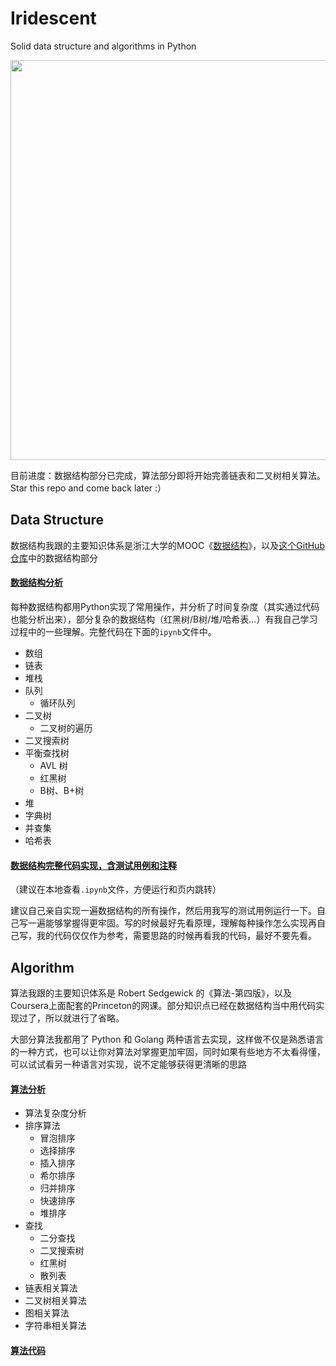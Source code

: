 # Iridescent
Solid data structure and algorithms in Python

<div align="center">
<img src="_v_images/20200102113345622_12587.jpg" width="640px">
</div>

目前进度：数据结构部分已完成，算法部分即将开始完善链表和二叉树相关算法。Star this repo and come back later :）

## Data Structure
数据结构我跟的主要知识体系是浙江大学的MOOC《[数据结构](https://www.icourse163.org/course/ZJU-93001)》，以及[这个GitHub仓库](https://github.com/jwasham/coding-interview-university/blob/master/translations/README-cn.md)中的数据结构部分

#### [数据结构分析](Data%20Structure.md)
每种数据结构都用Python实现了常用操作，并分析了时间复杂度（其实通过代码也能分析出来），部分复杂的数据结构（红黑树/B树/堆/哈希表...）有我自己学习过程中的一些理解。完整代码在下面的```ipynb```文件中。

- 数组
- 链表
- 堆栈
- 队列
    - 循环队列
- 二叉树
    - 二叉树的遍历
- 二叉搜索树
- 平衡查找树
    - AVL 树
    - 红黑树
    - B树、B+树
- 堆
- 字典树
- 并查集
- 哈希表

#### [数据结构完整代码实现，含测试用例和注释](Data%20Structure%20code%20complete.ipynb)
（建议在本地查看```.ipynb```文件，方便运行和页内跳转）

建议自己亲自实现一遍数据结构的所有操作，然后用我写的测试用例运行一下。自己写一遍能够掌握得更牢固。写的时候最好先看原理，理解每种操作怎么实现再自己写，我的代码仅仅作为参考，需要思路的时候再看我的代码，最好不要先看。

## Algorithm
算法我跟的主要知识体系是 Robert Sedgewick 的《算法-第四版》，以及Coursera上面配套的Princeton的网课。部分知识点已经在数据结构当中用代码实现过了，所以就进行了省略。

大部分算法我都用了 Python 和 Golang 两种语言去实现，这样做不仅是熟悉语言的一种方式，也可以让你对算法对掌握更加牢固，同时如果有些地方不太看得懂，可以试试看另一种语言对实现，说不定能够获得更清晰的思路

#### [算法分析](Algorithms.md)
* 算法复杂度分析
* 排序算法
  * 冒泡排序
  * 选择排序
  * 插入排序
  * 希尔排序
  * 归并排序
  * 快速排序
  * 堆排序
* 查找
  * 二分查找
  * 二叉搜索树
  * 红黑树
  * 散列表
* 链表相关算法
* 二叉树相关算法
* 图相关算法
* 字符串相关算法

#### [算法代码](Algorithm%20practice.ipynb)
